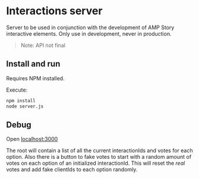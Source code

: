 # Interactions server

Server to be used in conjunction with the development of AMP Story interactive elements.
Only use in development, never in production.

> Note: API not final

## Install and run

Requires NPM installed.

Execute:

```bash
npm install
node server.js
```

## Debug

Open [localhost:3000](http://localhost:3000)

The root will contain a list of all the current interactionIds and votes for each option. Also there is a button to fake votes to start with a random amount of votes on each option of an initialized interactionId. This will reset the *real* votes and add fake clientIds to each option randomly.